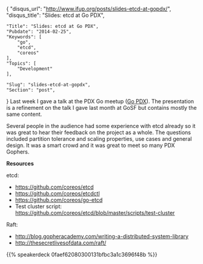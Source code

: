 {
	"disqus_url": "http://www.ifup.org/posts/slides-etcd-at-gopdx/",
	"disqus_title": "Slides: etcd at Go PDX",

	"Title": "Slides: etcd at Go PDX",
	"Pubdate": "2014-02-25",
	"Keywords": [
		"go",
		"etcd",
		"coreos"
	],
	"Topics": [
		"Development"
	],

	"Slug": "slides-etcd-at-gopdx",
	"Section": "post",
}
Last week I gave a talk at the PDX Go meetup ([Go PDX][gopdx]). The
presentation is a refinement on the talk I gave last month at GoSF but contains
mostly the same content.

Several people in the audience had some experience with etcd already so it was
great to hear their feedback on the project as a whole. The questions included
partition tolerance and scaling properties, use cases and general design. It
was a smart crowd and it was great to meet so many PDX Gophers.

**Resources**

etcd:

- https://github.com/coreos/etcd
- https://github.com/coreos/etcdctl
- https://github.com/coreos/go-etcd
- Test cluster script: https://github.com/coreos/etcd/blob/master/scripts/test-cluster

Raft:

- http://blog.gopheracademy.com/writing-a-distributed-system-library
- http://thesecretlivesofdata.com/raft/

{{% speakerdeck 0faef62080300131bfbc3a1c3696f48b %}}

[gopdx]: https://groups.google.com/forum/#!forum/go-pdx
